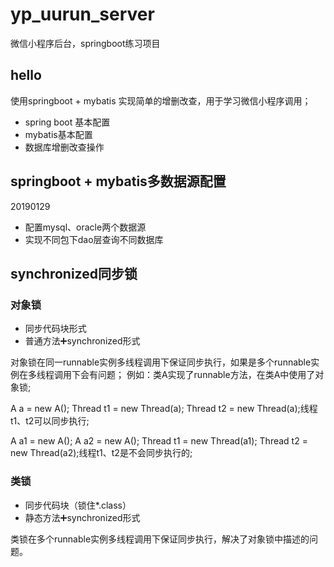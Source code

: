 # yp_uurun_server
微信小程序后台，springboot练习项目
## hello 
使用springboot + mybatis 实现简单的增删改查，用于学习微信小程序调用；
* spring boot 基本配置
* mybatis基本配置
* 数据库增删改查操作
## springboot + mybatis多数据源配置
20190129
* 配置mysql、oracle两个数据源
* 实现不同包下dao层查询不同数据库
## synchronized同步锁
### 对象锁
* 同步代码块形式
* 普通方法➕synchronized形式

对象锁在同一runnable实例多线程调用下保证同步执行，如果是多个runnable实例在多线程调用下会有问题；
例如：类A实现了runnable方法，在类A中使用了对象锁;

 A a = new A(); Thread t1 = new Thread(a); Thread t2 = new Thread(a);线程t1、t2可以同步执行;
 
 A a1 = new A();  A a2 = new A(); Thread t1 = new Thread(a1); Thread t2 = new Thread(a2);线程t1、t2是不会同步执行的;

### 类锁
* 同步代码块（锁住*.class）
* 静态方法➕synchronized形式

类锁在多个runnable实例多线程调用下保证同步执行，解决了对象锁中描述的问题。
